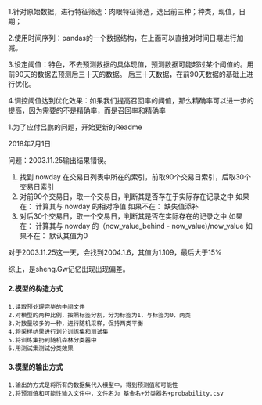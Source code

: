 1.针对原始数据，进行特征筛选：肉眼特征筛选，选出前三种；种类，现值，日期；

2.使用时间序列：pandas的一个数据结构，在上面可以直接对时间日期进行加减。

3.设定阈值：特色，不去预测数据的具体现值，预测数据可能超过某个阈值的。用前90天的数据去预测后三十天的数据。
  后三十天数据，在前90天数据的基础上进行优化。

4.调控阈值达到优化效果：如果我们提高召回率的阈值，那么精确率可以进一步的提高，因为需要的不是精确率，而是召回率和精确率


1.为了应付吕鹏的问题，开始更新的Readme

2018年7月1日

问题：2003.11.25输出结果错误。

1. 找到 nowday 在交易日列表中所在的索引，前取90个交易日索引，后取30个交易日索引
2. 对前90个交易日，取一个交易日，判断其是否存在于实际存在记录之中
         如果在：   计算其与 nowday 的相对净值
         如果不在：  缺失值添补
3. 对后30个交易日，取一个交易日，判断其是否在实际存在的记录之中
         如果在：   计算其与 nowday 的（now_value_behind - now_value)/now_value
         如果不在： 默认其值为0

对于2003.11.25这一天，会找到2004.1.6，其值为1.109，最后大于15%

综上，是sheng.Gw记忆出现出现偏差。

#### 2.模型的构造方式
    1.读取预处理完毕的中间文件
    2.对模型的两种比例，按照标签分割，分为标签为1，与标签为0，两类
    3.对数量较多的一种，进行随机采样，保持两类平衡
    4.将采样结果进行划分训练集和测试集
    5.将训练集扔到随机森林分类器中
    6.用测试集测试分类效果

#### 3.模型的输出方式
    1.输出的方式是将所有的数据集代入模型中，得到预测值和可能性
    2.将预测值和可能性输入文件中，文件名为 基金名+分类器名+probability.csv